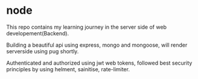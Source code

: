 # node

This repo contains my learning journey in the server side of web developement(Backend).

Building a beautiful api using express, mongo and mongoose,  will render serverside using pug shortly.

Authenticated and authorized using jwt web tokens, followed best security principles by using helment, sainitise, rate-limiter.